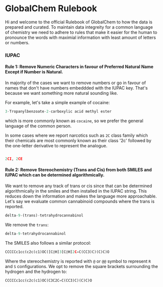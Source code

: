 
GlobalChem Rulebook
===================

Hi and welcome to the official Rulebook of GlobalChem to how the data is prepared and curated. To maintain data integreity for a common language of chemistry
we need to adhere to rules that make it easier for the human to pronounce the words with maximial information with least amount of letters or numbers. 

### IUPAC

#### Rule 1: Remove Numeric Characters in favour of Preferred Natural Name Except if Number is Natural. 

In majority of the cases we want to remove numbers or go in favour of names that don't have numbers embeddded with the IUPAC key. That's because we want something
more natural sounding like. 

For example, let's take a simple example of cocaine:

```python
3-Tropanylbenzoate-2-carboxylic acid methyl ester
```

which is more commonly known as `cocaine`, so we prefer the general language of the common person.

In some cases where we report narcotics such as `2C` class family which their chemicals are most commonly known as their class '2c' followed by the one-letter derivative to represent the analogue. 

```python

2CI, 2CE

```

#### Rule 2: Remove Stereochemistry (Trans and Cis) from both SMILES and IUPAC which can be determined algorithmically. 

We want to remove any track of trans or cis since that can be determined algorithmically in the smiles and then installed in the IUPAC string. This reduces
down the information and makes the language more approachable. Let's say we evaluate common cannabinoid compounds where the trans is reported. 

```python
delta-9-(trans)-tetrahydrocannabinol
```

We remove the `trans`:

```python
delta-9-tetrahydrocannabinol
```

The SMILES also follows a similar protocol:

```python
CCCCCc1cc(c2c(c1)OC([C@H]3[C@H]2C=C(CC3)C)(C)C)O
```

Where the stereochemistry is reported with `@` or `@@` symbol to represent `R` and `S` configurations. We opt to remove the square brackets surrounding
the hydrogen and the hydrogen to:

```python
CCCCCc1cc(c2c(c1)OC(C3C2C=C(CC3)C)(C)C)O
```

